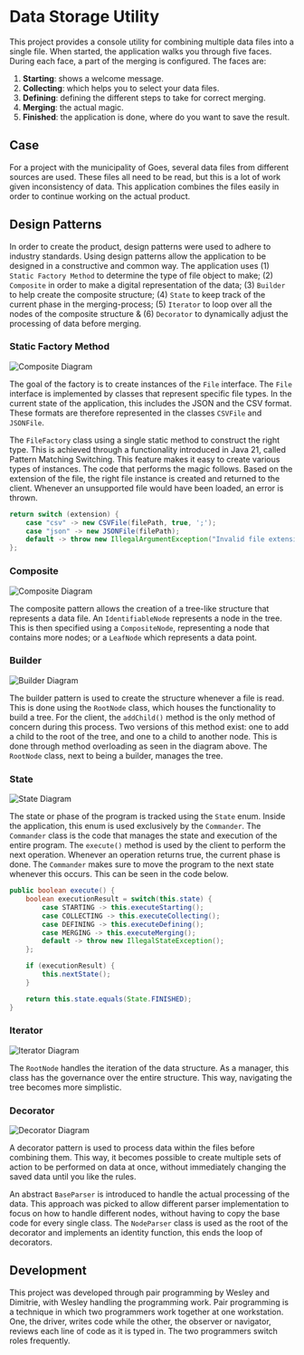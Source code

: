 # Data Storage Utility

This project provides a console utility for combining multiple data files into a single file.
When started, the application walks you through five faces.
During each face, a part of the merging is configured.
The faces are:

1. **Starting**: shows a welcome message.
2. **Collecting**: which helps you to select your data files.
3. **Defining**: defining the different steps to take for correct merging.
4. **Merging**: the actual magic.
5. **Finished**: the application is done, where do you want to save the result.

## Case

For a project with the municipality of Goes, several data files from different sources are used.
These files all need to be read, but this is a lot of work given inconsistency of data.
This application combines the files easily in order to continue working on the actual product.

## Design Patterns

In order to create the product, design patterns were used to adhere to industry standards.
Using design patterns allow the application to be designed in a constructive and common way.
The application uses (1) `Static Factory Method` to determine the type of file object to make;
(2) `Composite` in order to make a digital representation of the data;
(3) `Builder` to help create the composite structure;
(4) `State` to keep track of the current phase in the merging-process;
(5) `Iterator` to loop over all the nodes of the composite structure &
(6) `Decorator` to dynamically adjust the processing of data before merging.

### Static Factory Method

![Composite Diagram](./diagrams/Static%20Factory%20Diagram.png)

The goal of the factory is to create instances of the `File` interface.
The `File` interface is implemented by classes that represent specific file types.
In the current state of the application, this includes the JSON and the CSV format.
These formats are therefore represented in the classes `CSVFile` and `JSONFile`.

The `FileFactory` class using a single static method to construct the right type.
This is achieved through a functionality introduced in Java 21, called Pattern Matching Switching.
This feature makes it easy to create various types of instances.
The code that performs the magic follows.
Based on the extension of the file, the right file instance is created and returned to the client.
Whenever an unsupported file would have been loaded, an error is thrown.

```java
return switch (extension) {
    case "csv" -> new CSVFile(filePath, true, ';');
    case "json" -> new JSONFile(filePath);
    default -> throw new IllegalArgumentException("Invalid file extension");
};
```

### Composite

![Composite Diagram](./diagrams/Composite%20Diagram.png)

The composite pattern allows the creation of a tree-like structure that represents a data file.
An `IdentifiableNode` represents a node in the tree.
This is then specified using a `CompositeNode`, representing a node that contains more nodes;
or a `LeafNode` which represents a data point.

### Builder

![Builder Diagram](./diagrams/Builder%20Diagram.png)

The builder pattern is used to create the structure whenever a file is read.
This is done using the `RootNode` class, which houses the functionality to build a tree.
For the client, the `addChild()` method is the only method of concern during this process.
Two versions of this method exist: one to add a child to the root of the tree, and one to a child to another node.
This is done through method overloading as seen in the diagram above.
The `RootNode` class, next to being a builder, manages the tree.

### State

![State Diagram](./diagrams/State%20Diagram.png)

The state or phase of the program is tracked using the `State` enum.
Inside the application, this enum is used exclusively by the `Commander`.
The `Commander` class is the code that manages the state and execution of the entire program.
The `execute()` method is used by the client to perform the next operation.
Whenever an operation returns true, the current phase is done.
The `Commander` makes sure to move the program to the next state whenever this occurs.
This can be seen in the code below.

```java
public boolean execute() {
    boolean executionResult = switch(this.state) {
        case STARTING -> this.executeStarting();
        case COLLECTING -> this.executeCollecting();
        case DEFINING -> this.executeDefining();
        case MERGING -> this.executeMerging();
        default -> throw new IllegalStateException();
    };

    if (executionResult) {
        this.nextState();
    }

    return this.state.equals(State.FINISHED);
}
```

### Iterator

![Iterator Diagram](./diagrams/Itterator%20Diagram.png)

The `RootNode` handles the iteration of the data structure.
As a manager, this class has the governance over the entire structure.
This way, navigating the tree becomes more simplistic.

### Decorator

![Decorator Diagram](./diagrams/Decorator%20Diagram.png)

A decorator pattern is used to process data within the files before combining them.
This way, it becomes possible to create multiple sets of action to be performed on data at once,
without immediately changing the saved data until you like the rules.

An abstract `BaseParser` is introduced to handle the actual processing of the data.
This approach was picked to allow different parser implementation to focus on how to handle different nodes,
without having to copy the base code for every single class.
The `NodeParser` class is used as the root of the decorator and implements an identity function,
this ends the loop of decorators.

## Development

This project was developed through pair programming by Wesley and Dimitrie, with Wesley handling the programming work.
Pair programming is a technique in which two programmers work together at one workstation. One, the driver, writes code
while the other, the observer or navigator, reviews each line of code as it is typed in. The two programmers switch
roles frequently.
